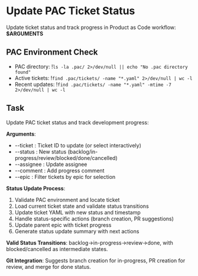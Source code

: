 

# Update PAC Ticket Status

Update ticket status and track progress in Product as Code workflow: **$ARGUMENTS**

## PAC Environment Check

- PAC directory: !`ls -la .pac/ 2>/dev/null || echo "No .pac directory found"`
- Active tickets: !`find .pac/tickets/ -name "*.yaml" 2>/dev/null | wc -l`
- Recent updates: !`find .pac/tickets/ -name "*.yaml" -mtime -7 2>/dev/null | wc -l`

## Task

Update PAC ticket status and track development progress:

**Arguments**:
- --ticket <ticket-id>: Ticket ID to update (or select interactively)
- --status <status>: New status (backlog/in-progress/review/blocked/done/cancelled)
- --assignee <assignee>: Update assignee
- --comment <comment>: Add progress comment
- --epic <epic-id>: Filter tickets by epic for selection

**Status Update Process**:
1. Validate PAC environment and locate ticket
2. Load current ticket state and validate status transitions
3. Update ticket YAML with new status and timestamp
4. Handle status-specific actions (branch creation, PR suggestions)
5. Update parent epic with ticket progress
6. Generate status update summary with next actions

**Valid Status Transitions**: backlog→in-progress→review→done, with blocked/cancelled as intermediate states.

**Git Integration**: Suggests branch creation for in-progress, PR creation for review, and merge for done status.
